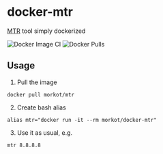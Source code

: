 # docker-mtr

[MTR](https://linux.die.net/man/8/mtr) tool simply dockerized

![Docker Image CI](https://github.com/morkot/docker-mtr/workflows/Docker%20Image%20CI/badge.svg)
![Docker Pulls](https://img.shields.io/docker/pulls/morkot/mtr)

## Usage

1. Pull the image

```shell
docker pull morkot/mtr
```

2. Create bash alias

```shell
alias mtr="docker run -it --rm morkot/docker-mtr"
```

3. Use it as usual, e.g.

```shell
mtr 8.8.8.8
```
